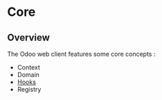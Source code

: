 # Core

## Overview

The Odoo web client features some core concepts :

- Context
- Domain
- [Hooks](hooks.md)
- Registry